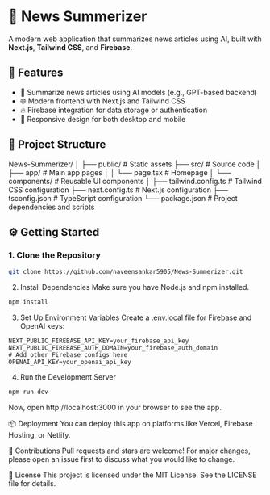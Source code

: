 # 📰 News Summerizer

A modern web application that summarizes news articles using AI, built with **Next.js**, **Tailwind CSS**, and **Firebase**.

## 🚀 Features

- 🧠 Summarize news articles using AI models (e.g., GPT-based backend)
- 🌐 Modern frontend with Next.js and Tailwind CSS
- 🔥 Firebase integration for data storage or authentication
- 📱 Responsive design for both desktop and mobile

## 📁 Project Structure

News-Summerizer/
│
├── public/ # Static assets
├── src/ # Source code
│ ├── app/ # Main app pages
│ │ └── page.tsx # Homepage
│ └── components/ # Reusable UI components
│
├── tailwind.config.ts # Tailwind CSS configuration
├── next.config.ts # Next.js configuration
├── tsconfig.json # TypeScript configuration
└── package.json # Project dependencies and scripts


## ⚙️ Getting Started

### 1. Clone the Repository
```bash
git clone https://github.com/naveensankar5905/News-Summerizer.git

```
2. Install Dependencies
Make sure you have Node.js and npm installed.
```bash
npm install
```
3. Set Up Environment Variables
Create a .env.local file for Firebase and OpenAI keys:

```env
NEXT_PUBLIC_FIREBASE_API_KEY=your_firebase_api_key
NEXT_PUBLIC_FIREBASE_AUTH_DOMAIN=your_firebase_auth_domain
# Add other Firebase configs here
OPENAI_API_KEY=your_openai_api_key

```
4. Run the Development Server
   
```bash
npm run dev
```

Now, open http://localhost:3000 in your browser to see the app.

📦 Deployment
You can deploy this app on platforms like Vercel, Firebase Hosting, or Netlify.

🙌 Contributions
Pull requests and stars are welcome! For major changes, please open an issue first to discuss what you would like to change.

📜 License
This project is licensed under the MIT License. See the LICENSE file for details.
